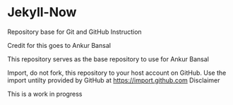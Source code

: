 # Jekyll-Now
Repository base for Git and GitHub Instruction

Credit for this goes to Ankur Bansal

This repository serves as the base repository to use for Ankur Bansal

Import, do not fork, this repository to your host account on GitHub. Use the import untilty provided by GitHub at https://import.github.com
Disclaimer

This is a work in progress
